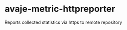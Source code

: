 avaje-metric-httpreporter
=========================

Reports collected statistics via https to remote repository

